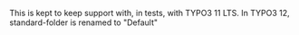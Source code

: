 This is kept to keep support with, in tests, with TYPO3 11 LTS.
In TYPO3 12, standard-folder is renamed to "Default"

